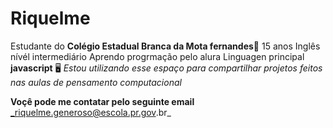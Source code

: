 # Riquelme
Estudante do **Colégio Estadual Branca da Mota fernandes**📖
15 anos 
Inglês nívél intermediário
Aprendo progrmação pelo alura
Linguagen principal **javascript** 🖥️ 
_Estou utilizando esse espaço para compartilhar projetos feitos nas aulas de pensamento computacional_

**Voçê pode me contatar pelo seguinte email**
  _riquelme.generoso@escola.pr.gov.br_
